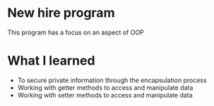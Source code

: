 # New hire program

This program has a focus on an aspect of OOP

# What I learned

* To secure private information through the encapsulation process
* Working with getter methods to access and manipulate data
* Working with setter methods to access and manipulate data

